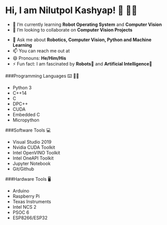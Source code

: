 # Hi, I am Nilutpol Kashyap! :wave: :technologist:
<!--
**nilutpolkashyap/nilutpolkashyap** is a ✨ _special_ ✨ repository because its `README.md` (this file) appears on your GitHub profile.
-->


<!-- - 🔭 I’m currently working on -->
- 🌱 I’m currently learning **Robot Operating System** and **Computer Vision**
- 👯 I’m looking to collaborate on **Computer Vision Projects**
<!-- - 🤔 I’m looking for help with ... -->
- 💬 Ask me about **Robotics, Computer Vision, Python and Machine Learning**
- 📫 You can reach me out at 
- 😄 Pronouns: **He/Him/His**
- ⚡ Fun fact: I am fascinated by **Robots**:mechanical_arm: and **Artificial Intelligence**:robot: 


<!-- ![](https://img.shields.io/static/v1?label=OS&message=Linux&color=brightgreen)
![](https://img.shields.io/static/v1?label=OS&message=Linux&color=brightgreen)-->

###Programming Languages :keyboard: :man_technologist:
- Python 3
- C++14
- C 
- DPC++
- CUDA
- Embedded C
- Micropython

###Software Tools :computer: 
- Visual Studio 2019
- Nvidia CUDA Toolkit
- Intel OpenVINO Toolkit
- Intel OneAPI Toolkit
- Jupyter Notebook
- Git/Github

###Hardware Tools :desktop_computer:
- Arduino 
- Raspberry Pi
- Texas Instruments
- Intel NCS 2
- PSOC 6
- ESP8266/ESP32

